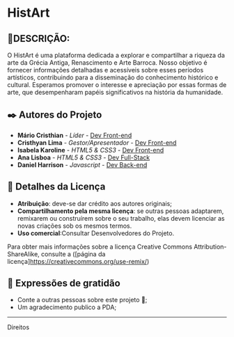 # HistArt
## 📌DESCRIÇÃO:
O HistArt é uma plataforma dedicada a explorar e compartilhar a riqueza da arte da Grécia Antiga, Renascimento e Arte Barroca. Nosso objetivo é fornecer informações detalhadas e acessíveis sobre esses períodos artísticos, contribuindo para a disseminação do conhecimento histórico e cultural. Esperamos promover o interesse e apreciação por essas formas de arte, que desempenharam papéis significativos na história da humanidade.


## ✒️ Autores do Projeto
* **Mário Cristhian** - *Líder* - [Dev Front-end](https://github.com/linkParaPerfil)
* **Cristhyan Lima** - *Gestor/Apresentador* - [Dev Front-end](https://github.com/linkParaPerfil)
* **Isabela Karoline** - *HTML5 & CSS3* - [Dev Front-end](https://github.com/linkParaPerfil)
* **Ana Lisboa** - *HTML5 & CSS3* - [Dev Full-Stack](https://github.com/linkParaPerfil)
* **Daniel Harrison** - *Javascript* - [Dev Back-end](https://github.com/linkParaPerfil)



## 📄 Detalhes da Licença

- **Atribuição**: deve-se dar crédito aos autores originais;
- **Compartilhamento pela mesma licença**: se outras pessoas adaptarem, remixarem ou construírem sobre o seu trabalho, elas devem licenciar as novas criações sob os mesmos termos.
- **Uso comercial**:Consultar Desenvolvedores do Projeto.

Para obter mais informações sobre a licença Creative Commons Attribution-ShareAlike, consulte a ([página da licença]https://creativecommons.org/use-remix/)

## 🎁 Expressões de gratidão

* Conte a outras pessoas sobre este projeto 📢;
* Um agradecimento publico a PDA;
  


---
Direitos
